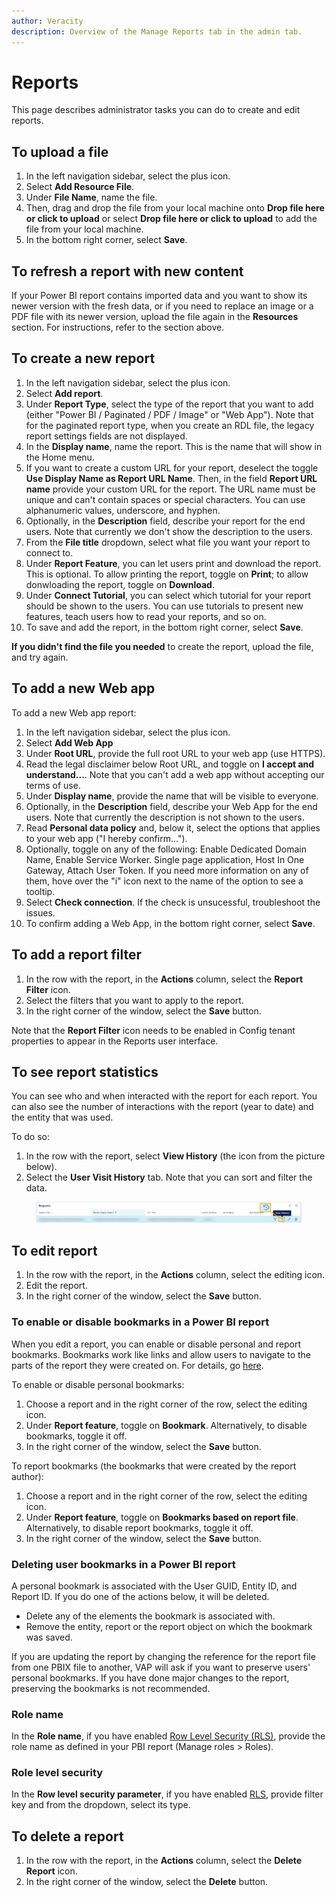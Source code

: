 ```yaml
---
author: Veracity
description: Overview of the Manage Reports tab in the admin tab.
---
```


# Reports
This page describes administrator tasks you can do to create and edit reports.

## To upload a file
1. In the left navigation sidebar, select the plus icon.
2. Select **Add Resource File**.
3. Under **File Name**, name the file.
4. Then, drag and drop the file from your local machine onto **Drop file here or click to upload** or select **Drop file here or click to upload** to add the file from your local machine.
5. In the bottom right corner, select **Save**.

## To refresh a report with new content 

If your Power BI report contains imported data and you want to show its newer version with the fresh data, or if you need to replace an image or a PDF file with its newer version, upload the file again in the **Resources** section. For instructions, refer to the section above.

## To create a new report
1. In the left navigation sidebar, select the plus icon.
1. Select **Add report**.
1. Under **Report Type**, select the type of the report that you want to add (either "Power BI / Paginated / PDF / Image" or "Web App"). Note that for the paginated report type, when you create an RDL file, the legacy report settings fields are not displayed.
2. In the **Display name**, name the report. This is the name that will show in the Home menu.
4. If you want to create a custom URL for your report, deselect the toggle **Use Display Name as Report URL Name**. Then, in the field **Report URL name** provide your custom URL for the report. The URL name must be unique and can't contain spaces or special characters. You can use alphanumeric values, underscore, and hyphen.
5. Optionally, in the **Description** field, describe your report for the end users. Note that currently we don't show the description to the users.
6. From the **File title** dropdown, select what file you want your report to connect to.	
7. Under **Report Feature**, you can let users print and download the report. This is optional. To allow printing the report, toggle on **Print**; to allow donwloading the report, toggle on **Download**.
10. Under **Connect Tutorial**, you can select which tutorial for your report should be shown to the users. You can use tutorials to present new features, teach users how to read your reports, and so on.
11. To save and add the report, in the bottom right corner, select **Save**.

**If you didn't find the file you needed** to create the report, upload the file, and try again.

## To add a new Web app

To add a new Web app report:
1. In the left navigation sidebar, select the plus icon.
2. Select **Add Web App**
3. Under **Root URL**, provide the full root URL to your web app (use HTTPS).
4. Read the legal disclaimer below Root URL, and toggle on **I accept and understand...**. Note that you can't add a web app without accepting our terms of use.
5. Under **Display name**, provide the name that will be visible to everyone.
6. Optionally, in the **Description** field, describe your Web App for the end users. Note that currently the description is not shown to the users.
7. Read **Personal data policy** and, below it, select the options that applies to your web app ("I hereby confirm...").
8. Optionally, toggle on any of the following: Enable Dedicated Domain Name, Enable Service Worker. Single page application, Host In One Gateway, Attach User Token. If you need more information on any of them, hove over the "i" icon next to the name of the option to see a tooltip.
9. Select **Check connection**. If the check is unsucessful, troubleshoot the issues.
10. To confirm adding a Web App, in the bottom right corner, select **Save**.

## To add a report filter
1. In the row with the report, in the **Actions** column, select the **Report Filter** icon.
2. Select the filters that you want to apply to the report.
3. In the right corner of the window, select the **Save** button.

Note that the **Report Filter** icon needs to be enabled in Config tenant properties to appear in the Reports user interface.


## To see report statistics

You can see who and when interacted with the report for each report. You can also see the number of interactions with the report (year to date) and the entity that was used.

To do so:
1. In the row with the report, select **View History** (the icon from the picture below).
2. Select the **User Visit History** tab. Note that you can sort and filter the data.

<figure>
	<img src="assets/reporthistory.png"/>
</figure>

## To edit report
1. In the row with the report, in the **Actions** column, select the editing icon.
2. Edit the report.
3.  In the right corner of the window, select the **Save** button.


### To enable or disable bookmarks in a Power BI report
When you edit a report, you can enable or disable personal and report bookmarks. Bookmarks work like links and allow users to navigate to the parts of the report they were created on. For details, go [here](../reading-reports/bookmarks.md).

To enable or disable personal bookmarks:
1. Choose a report and in the right corner of the row, select the editing icon.
2. Under **Report feature**, toggle on **Bookmark**. Alternatively, to disable bookmarks, toggle it off.
3. In the right corner of the window, select the **Save** button.

To report bookmarks (the bookmarks that were created by the report author):
1. Choose a report and in the right corner of the row, select the editing icon.
2. Under **Report feature**, toggle on **Bookmarks based on report file**. Alternatively, to disable report bookmarks, toggle it off.
4. In the right corner of the window, select the **Save** button.


### Deleting user bookmarks in a Power BI report

A personal bookmark is associated with the User GUID, Entity ID, and Report ID. If you do one of the actions below, it will be deleted.
* Delete any of the elements the bookmark is associated with.
* Remove the entity, report or the report object on which the bookmark was saved.

If you are updating the report by changing the reference for the report file from one PBIX file to another, VAP will ask if you want to preserve users' personal bookmarks. If you have done major changes to the report, preserving the bookmarks is not recommended.

### Role name
In the **Role name**, if you have enabled [Row Level Security (RLS)](../data.md), provide the role name as defined in your PBI report (Manage roles > Roles).

### Role level security
In the **Row level security parameter**, if you have enabled [RLS](../data.md), provide filter key and from the dropdown, select its type.


## To delete a report
1. In the row with the report, in the **Actions** column, select the **Delete Report** icon.
3.  In the right corner of the window, select the **Delete** button.